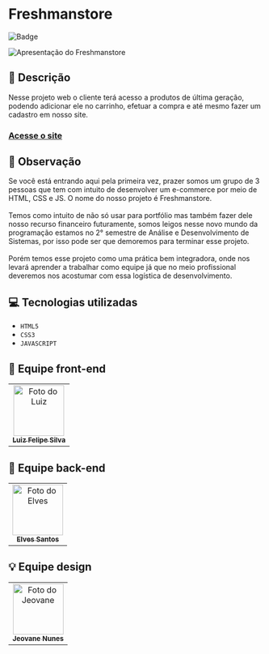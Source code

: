 # Freshmanstore

![Badge](https://img.shields.io/static/v1?label=STATUS&message=EM%20ANDAMENTO&color=blue&style=for-the-badge)             

<img src="https://github.com/FreshmanStore/freshmanstore/blob/master/assets/video/freshmanstore.gif" alt="Apresentação do Freshmanstore">

## 📄 Descrição
Nesse projeto web o cliente terá acesso a produtos de última geração, podendo adicionar ele no carrinho, efetuar a compra e até mesmo fazer um cadastro em nosso site.

### <a href="https://luizfelipe9627-freshmanstore.netlify.app">Acesse o site</a>

## 📑 Observação
Se você está entrando aqui pela primeira vez, prazer somos um grupo de 3 pessoas que tem com intuito de desenvolver um e-commerce por meio de HTML, CSS e JS. O nome do nosso projeto é Freshmanstore.
<br><br>
Temos como intuito de não só usar para portfólio mas também fazer dele nosso recurso financeiro futuramente, somos leigos nesse novo mundo da programação estamos no 2° semestre de Análise e Desenvolvimento de Sistemas, por isso pode ser que demoremos para terminar esse projeto.
<br><br>
 Porém temos esse projeto como uma prática bem integradora, onde nos levará aprender a trabalhar como equipe já que no meio profissional deveremos nos acostumar com essa logística de desenvolvimento.

## 💻 Tecnologias utilizadas

- `HTML5`
- `CSS3`
- `JAVASCRIPT`

## 🌌 Equipe front-end

<table>
  <tr>
    <td align="center">
      <a href="https://github.com/luizfelipe9627">
        <img src="https://github.com/luizfelipe9627.png" width="100px;" alt="Foto do Luiz"/><br>
        <sub>
          <b>Luiz Felipe Silva</b>
        </sub>
      </a>
    </td>
  </tr>
</table>

## 🔧 Equipe back-end

<table>
  <tr>
    <td align="center">
      <a href="https://github.com/elvescmd">
        <img src="https://github.com/e1vescmd.png" width="100px;" alt="Foto do Elves"/><br>
        <sub>
          <b>Elves Santos</b>
        </sub>
      </a>
    </td>
  </tr>
</table>

## 💡 Equipe design

<table>
  <tr>
    <td align="center">
      <a href="https://github.com/Aoong">
        <img src="https://github.com/Aoong.png" width="100px;" alt="Foto do Jeovane"/><br>
        <sub>
          <b>Jeovane Nunes</b>
        </sub>
      </a>
    </td>
  </tr>
</table>
